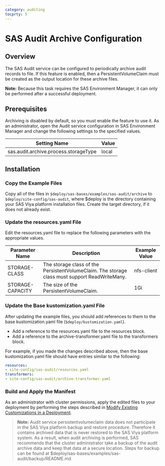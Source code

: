 ```yaml
---
category: auditing
tocprty: 5
---
```


# SAS Audit Archive Configuration

## Overview

The SAS Audit service can be configured to periodically archive audit records to file. If this feature is enabled, then a PersistentVolumeClaim must be created as the output location for these archive files.

**Note:** Because this task requires the SAS Environment Manager, it can only be performed after a successful deployment.

## Prerequisites

Archiving is disabled by default, so you must enable the feature to use it.
As an administrator, open the Audit service configuration in SAS Environment Manager and change the following settings to the specified values.

| Setting Name                           | Value                                                       |
| ---------------------------------------------------| ----------------------------------------------------------- |
| sas.audit.archive.process.storageType              | local                                                       |

## Installation

### Copy the Example Files

Copy all of the files in `$deploy/sas-bases/examples/sas-audit/archive` to `$deploy/site-config/sas-audit`, where $deploy is the directory containing your SAS Viya platform installation files. Create the target directory, if it does not already exist.

### Update the resources.yaml File

Edit the resources.yaml file to replace the following parameters with the appropriate values.

| Parameter Name   | Description                                                                                     | Example Value |
| ---------------- | ----------------------------------------------------------------------------------------------- | ------------- |
| STORAGE-CLASS    | The storage class of the PersistentVolumeClaim. The storage class must support ReadWriteMany.   | nfs-client    |
| STORAGE-CAPACITY | The size of the PersistentVolumeClaim.                                                          | 1Gi           |

### Update the Base kustomization.yaml File

After updating the example files, you should add references to them to the base kustomization.yaml file (`$deploy/kustomization.yaml`).
* Add a reference to the resources.yaml file to the resources block.
* Add a reference to the archive-transformer.yaml file to the transformers block.

For example, if you made the changes
described above, then the base kustomization.yaml file should have entries
similar to the following:

```yaml
resources:
- site-config/sas-audit/resources.yaml
transformers:
- site-config/sas-audit/archive-transformer.yaml
```

### Build and Apply the Manifest

As an administrator with cluster permissions, apply the edited files to your deployment by performing the steps described in [Modify Existing Customizations in a Deployment](https://documentation.sas.com/?cdcId=sasadmincdc&cdcVersion=default&docsetId=dplyml0phy0dkr&docsetTarget=n1f2q6pp0gjheqn1jl204vptrubs.htm).


> **Note:** Audit service persistentvolumeclaim data does not participate in the SAS Viya platform backup and restore procedure. Therefore it contains archived data that is never restored to the SAS Viya platform system. As a result, when audit archiving is performed, SAS recommends that the cluster administrator take a backup of the audit archive data and keep that data at a secure location. Steps for backup can be found at $deploy/sas-bases/examples/sas-audit/backup/README.md